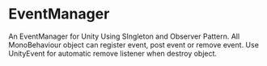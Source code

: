 # EventManager
An EventManager for Unity
Using SIngleton and Observer Pattern.
All MonoBehaviour object can register event, post event or remove event.
Use UnityEvent for automatic remove listener when destroy object.
